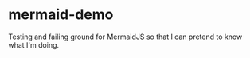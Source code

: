 # mermaid-demo

Testing and failing ground for MermaidJS so that I can pretend to know what I'm doing.
